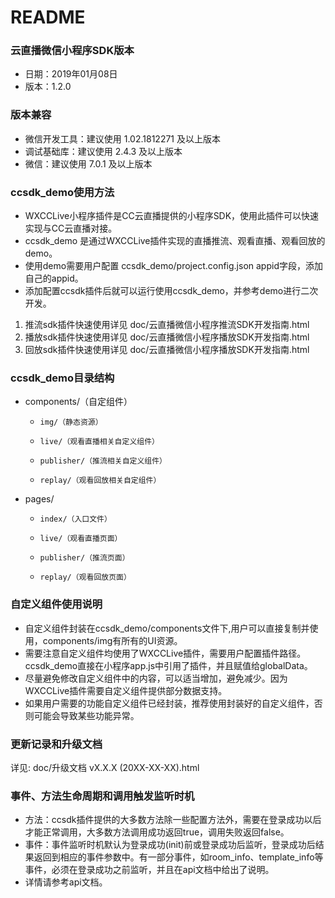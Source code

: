 # README

### 云直播微信小程序SDK版本
* 日期：2019年01月08日
* 版本：1.2.0

### 版本兼容
* 微信开发工具：建议使用 1.02.1812271 及以上版本
* 调试基础库：建议使用 2.4.3 及以上版本
* 微信：建议使用 7.0.1 及以上版本

### ccsdk_demo使用方法
* WXCCLive小程序插件是CC云直播提供的小程序SDK，使用此插件可以快速实现与CC云直播对接。
* ccsdk_demo 是通过WXCCLive插件实现的直播推流、观看直播、观看回放的demo。
* 使用demo需要用户配置 ccsdk_demo/project.config.json appid字段，添加自己的appid。
* 添加配置ccsdk插件后就可以运行使用ccsdk_demo，并参考demo进行二次开发。

1. 推流sdk插件快速使用详见 doc/云直播微信小程序推流SDK开发指南.html
2. 播放sdk插件快速使用详见 doc/云直播微信小程序播放SDK开发指南.html
3. 回放sdk插件快速使用详见 doc/云直播微信小程序播放SDK开发指南.html

### ccsdk_demo目录结构
* components/（自定组件）
    *     img/（静态资源）
    *     live/（观看直播相关自定义组件）
    *     publisher/（推流相关自定义组件）
    *     replay/（观看回放相关自定组件）
* pages/
    *     index/（入口文件）
    *     live/（观看直播页面）
    *     publisher/（推流页面）
    *     replay/（观看回放页面）

### 自定义组件使用说明
* 自定义组件封装在ccsdk_demo/components文件下,用户可以直接复制并使用，components/img有所有的UI资源。
* 需要注意自定义组件均使用了WXCCLive插件，需要用户配置插件路径。ccsdk_demo直接在小程序app.js中引用了插件，并且赋值给globalData。
* 尽量避免修改自定义组件中的内容，可以适当增加，避免减少。因为WXCCLive插件需要自定义组件提供部分数据支持。
* 如果用户需要的功能自定义组件已经封装，推荐使用封装好的自定义组件，否则可能会导致某些功能异常。

### 更新记录和升级文档

详见: doc/升级文档 vX.X.X (20XX-XX-XX).html

### 事件、方法生命周期和调用触发监听时机
* 方法：ccsdk插件提供的大多数方法除一些配置方法外，需要在登录成功以后才能正常调用，大多数方法调用成功返回true，调用失败返回false。
* 事件：事件监听时机默认为登录成功(init)前或登录成功后监听，登录成功后结果返回到相应的事件参数中。有一部分事件，如room_info、template_info等事件，必须在登录成功之前监听，并且在api文档中给出了说明。
* 详情请参考api文档。







